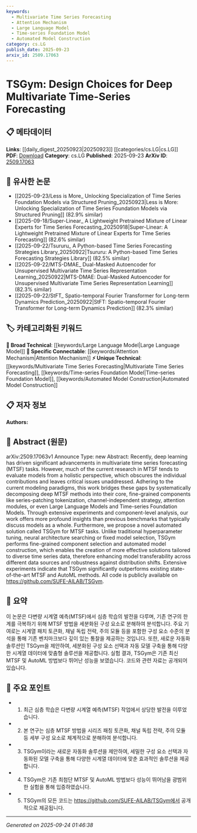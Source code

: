 ```yaml
---
keywords:
  - Multivariate Time Series Forecasting
  - Attention Mechanism
  - Large Language Model
  - Time-series Foundation Model
  - Automated Model Construction
category: cs.LG
publish_date: 2025-09-23
arxiv_id: 2509.17063
---
```


<!-- KEYWORD_LINKING_METADATA:
{
  "processed_timestamp": "2025-09-24T01:46:38.701134",
  "vocabulary_version": "1.0",
  "selected_keywords": [
    "Multivariate Time Series Forecasting",
    "Attention Mechanism",
    "Large Language Model",
    "Time-series Foundation Model",
    "Automated Model Construction"
  ],
  "rejected_keywords": [],
  "similarity_scores": {
    "Multivariate Time Series Forecasting": 0.78,
    "Attention Mechanism": 0.8,
    "Large Language Model": 0.82,
    "Time-series Foundation Model": 0.77,
    "Automated Model Construction": 0.75
  },
  "extraction_method": "AI_prompt_based",
  "budget_applied": true,
  "candidates_json": {
    "candidates": [
      {
        "surface": "Deep Multivariate Time Series Forecasting",
        "canonical": "Multivariate Time Series Forecasting",
        "aliases": [
          "MTSF"
        ],
        "category": "unique_technical",
        "rationale": "This is a specialized area of forecasting that benefits from deep learning advancements, making it a unique technical concept.",
        "novelty_score": 0.65,
        "connectivity_score": 0.7,
        "specificity_score": 0.8,
        "link_intent_score": 0.78
      },
      {
        "surface": "Attention Modules",
        "canonical": "Attention Mechanism",
        "aliases": [
          "Attention Modules"
        ],
        "category": "specific_connectable",
        "rationale": "Attention mechanisms are crucial for enhancing model performance in time series forecasting, linking to broader machine learning concepts.",
        "novelty_score": 0.55,
        "connectivity_score": 0.85,
        "specificity_score": 0.75,
        "link_intent_score": 0.8
      },
      {
        "surface": "Large Language Models",
        "canonical": "Large Language Model",
        "aliases": [
          "LLM"
        ],
        "category": "broad_technical",
        "rationale": "LLMs are increasingly being applied beyond NLP, including time series forecasting, highlighting their broad applicability.",
        "novelty_score": 0.5,
        "connectivity_score": 0.9,
        "specificity_score": 0.65,
        "link_intent_score": 0.82
      },
      {
        "surface": "Time-series Foundation Models",
        "canonical": "Time-series Foundation Model",
        "aliases": [
          "TS Foundation Models"
        ],
        "category": "unique_technical",
        "rationale": "This represents a novel approach in the field of time series analysis, offering a new avenue for research and application.",
        "novelty_score": 0.7,
        "connectivity_score": 0.65,
        "specificity_score": 0.85,
        "link_intent_score": 0.77
      },
      {
        "surface": "Automated Model Construction",
        "canonical": "Automated Model Construction",
        "aliases": [
          "Auto Model Construction"
        ],
        "category": "unique_technical",
        "rationale": "This process is pivotal for creating adaptable models, enhancing transferability and robustness in time series forecasting.",
        "novelty_score": 0.68,
        "connectivity_score": 0.72,
        "specificity_score": 0.78,
        "link_intent_score": 0.75
      }
    ],
    "ban_list_suggestions": [
      "hyperparameter tuning",
      "neural architecture searching",
      "fixed model selection"
    ]
  },
  "decisions": [
    {
      "candidate_surface": "Deep Multivariate Time Series Forecasting",
      "resolved_canonical": "Multivariate Time Series Forecasting",
      "decision": "linked",
      "scores": {
        "novelty": 0.65,
        "connectivity": 0.7,
        "specificity": 0.8,
        "link_intent": 0.78
      }
    },
    {
      "candidate_surface": "Attention Modules",
      "resolved_canonical": "Attention Mechanism",
      "decision": "linked",
      "scores": {
        "novelty": 0.55,
        "connectivity": 0.85,
        "specificity": 0.75,
        "link_intent": 0.8
      }
    },
    {
      "candidate_surface": "Large Language Models",
      "resolved_canonical": "Large Language Model",
      "decision": "linked",
      "scores": {
        "novelty": 0.5,
        "connectivity": 0.9,
        "specificity": 0.65,
        "link_intent": 0.82
      }
    },
    {
      "candidate_surface": "Time-series Foundation Models",
      "resolved_canonical": "Time-series Foundation Model",
      "decision": "linked",
      "scores": {
        "novelty": 0.7,
        "connectivity": 0.65,
        "specificity": 0.85,
        "link_intent": 0.77
      }
    },
    {
      "candidate_surface": "Automated Model Construction",
      "resolved_canonical": "Automated Model Construction",
      "decision": "linked",
      "scores": {
        "novelty": 0.68,
        "connectivity": 0.72,
        "specificity": 0.78,
        "link_intent": 0.75
      }
    }
  ]
}
-->

# TSGym: Design Choices for Deep Multivariate Time-Series Forecasting

## 📋 메타데이터

**Links**: [[daily_digest_20250923|20250923]] [[categories/cs.LG|cs.LG]]
**PDF**: [Download](https://arxiv.org/pdf/2509.17063.pdf)
**Category**: cs.LG
**Published**: 2025-09-23
**ArXiv ID**: [2509.17063](https://arxiv.org/abs/2509.17063)

## 🔗 유사한 논문
- [[2025-09-23/Less is More_ Unlocking Specialization of Time Series Foundation Models via Structured Pruning_20250923|Less is More: Unlocking Specialization of Time Series Foundation Models via Structured Pruning]] (82.9% similar)
- [[2025-09-18/Super-Linear_ A Lightweight Pretrained Mixture of Linear Experts for Time Series Forecasting_20250918|Super-Linear: A Lightweight Pretrained Mixture of Linear Experts for Time Series Forecasting]] (82.6% similar)
- [[2025-09-22/Tsururu_ A Python-based Time Series Forecasting Strategies Library_20250922|Tsururu: A Python-based Time Series Forecasting Strategies Library]] (82.5% similar)
- [[2025-09-22/MTS-DMAE_ Dual-Masked Autoencoder for Unsupervised Multivariate Time Series Representation Learning_20250922|MTS-DMAE: Dual-Masked Autoencoder for Unsupervised Multivariate Time Series Representation Learning]] (82.3% similar)
- [[2025-09-22/StFT_ Spatio-temporal Fourier Transformer for Long-term Dynamics Prediction_20250922|StFT: Spatio-temporal Fourier Transformer for Long-term Dynamics Prediction]] (82.3% similar)

## 🏷️ 카테고리화된 키워드
**🧠 Broad Technical**: [[keywords/Large Language Model|Large Language Model]]
**🔗 Specific Connectable**: [[keywords/Attention Mechanism|Attention Mechanism]]
**⚡ Unique Technical**: [[keywords/Multivariate Time Series Forecasting|Multivariate Time Series Forecasting]], [[keywords/Time-series Foundation Model|Time-series Foundation Model]], [[keywords/Automated Model Construction|Automated Model Construction]]

## 📋 저자 정보

**Authors:** 

## 📄 Abstract (원문)

arXiv:2509.17063v1 Announce Type: new 
Abstract: Recently, deep learning has driven significant advancements in multivariate time series forecasting (MTSF) tasks. However, much of the current research in MTSF tends to evaluate models from a holistic perspective, which obscures the individual contributions and leaves critical issues unaddressed. Adhering to the current modeling paradigms, this work bridges these gaps by systematically decomposing deep MTSF methods into their core, fine-grained components like series-patching tokenization, channel-independent strategy, attention modules, or even Large Language Models and Time-series Foundation Models. Through extensive experiments and component-level analysis, our work offers more profound insights than previous benchmarks that typically discuss models as a whole.
  Furthermore, we propose a novel automated solution called TSGym for MTSF tasks. Unlike traditional hyperparameter tuning, neural architecture searching or fixed model selection, TSGym performs fine-grained component selection and automated model construction, which enables the creation of more effective solutions tailored to diverse time series data, therefore enhancing model transferability across different data sources and robustness against distribution shifts. Extensive experiments indicate that TSGym significantly outperforms existing state-of-the-art MTSF and AutoML methods. All code is publicly available on https://github.com/SUFE-AILAB/TSGym.

## 📝 요약

이 논문은 다변량 시계열 예측(MTSF)에서 심층 학습의 발전을 다루며, 기존 연구의 한계를 극복하기 위해 MTSF 방법을 세분화된 구성 요소로 분해하여 분석합니다. 주요 기여로는 시계열 패치 토큰화, 채널 독립 전략, 주의 모듈 등을 포함한 구성 요소 수준의 분석을 통해 기존 벤치마크보다 깊이 있는 통찰을 제공하는 것입니다. 또한, 새로운 자동화 솔루션인 TSGym을 제안하여, 세분화된 구성 요소 선택과 자동 모델 구축을 통해 다양한 시계열 데이터에 맞춤형 솔루션을 제공합니다. 실험 결과, TSGym은 기존 최신 MTSF 및 AutoML 방법보다 뛰어난 성능을 보였습니다. 코드와 관련 자료는 공개되어 있습니다.

## 🎯 주요 포인트

- 1. 최근 심층 학습은 다변량 시계열 예측(MTSF) 작업에서 상당한 발전을 이루었습니다.
- 2. 본 연구는 심층 MTSF 방법을 시리즈 패칭 토큰화, 채널 독립 전략, 주의 모듈 등 세부 구성 요소로 체계적으로 분해하여 분석합니다.
- 3. TSGym이라는 새로운 자동화 솔루션을 제안하여, 세밀한 구성 요소 선택과 자동화된 모델 구축을 통해 다양한 시계열 데이터에 맞춘 효과적인 솔루션을 제공합니다.
- 4. TSGym은 기존 최첨단 MTSF 및 AutoML 방법보다 성능이 뛰어남을 광범위한 실험을 통해 입증하였습니다.
- 5. TSGym의 모든 코드는 https://github.com/SUFE-AILAB/TSGym에서 공개적으로 제공됩니다.


---

*Generated on 2025-09-24 01:46:38*